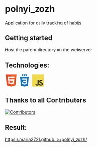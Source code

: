 # polnyi_zozh

<p>Application for daily tracking of habits</p>

## Getting started

<p>Host the parent directory on the webserver</p>

## Technologies:

<img src="https://github.com/devicons/devicon/blob/master/icons/html5/html5-original.svg" title="HTML5" alt="HTML" width="40" height="40"/>
<img src="https://github.com/devicons/devicon/blob/master/icons/css3/css3-plain-wordmark.svg"  title="CSS3" alt="CSS" width="40" height="40"/>
<img src="https://github.com/devicons/devicon/blob/master/icons/javascript/javascript-original.svg" title="JavaScript" alt="JavaScript" width="40" height="40"/>

## Thanks to all Contributors

[![Contributors](https://contrib.rocks/image?repo=iradavydova/polnyi_zozh)](https://github.com/iradavydova/polnyi_zozh/graphs/contributors)

## Result:

https://maria2721.github.io./polnyi_zozh/
